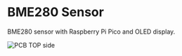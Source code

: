 # BME280 Sensor

BME280 sensor with Raspberry Pi Pico and OLED display.

![PCB TOP side](PCB_BME280%20Sensor.svg)
